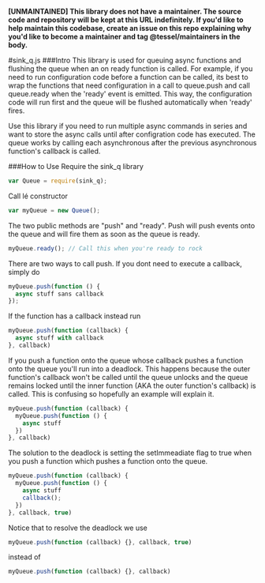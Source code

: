 **[UNMAINTAINED] This library does not have a maintainer. The source code and repository will be kept at this URL indefinitely. If you'd like to help maintain this codebase, create an issue on this repo explaining why you'd like to become a maintainer and tag @tessel/maintainers in the body.**

#sink_q.js
###Intro
This library is used for queuing async functions and flushing the queue when an on ready function is called. For example, if you need to run configuration code before a function can be called, its best to wrap the functions that need configuration in a call to queue.push and call queue.ready when the 'ready' event is emitted. This way, the configuration code will run first and the queue will be flushed automatically when 'ready' fires.

Use this library if you need to run multiple async commands in series and want to store the async calls until after configration code has executed. The queue works by calling each asynchronous after the previous asynchronous function's callback is called.

###How to Use
Require the sink_q library

```js
var Queue = require(sink_q);
```

Call lé constructor

```js
var myQueue = new Queue();
```


The two public methods are "push" and "ready". Push will push events onto the queue and will fire them as soon as 
the queue is ready.
```js
myQueue.ready(); // Call this when you're ready to rock
```

There are two ways to call push. If you dont need to execute a callback, simply do
```js
myQueue.push(function () {
  async stuff sans callback
});
```

If the function has a callback instead run 
```js
myQueue.push(function (callback) {
  async stuff with callback
}, callback)
```

If you push a function onto the queue whose callback pushes a function onto the queue you'll run into a deadlock. This happens because the outer function's callback won't be called until the queue unlocks and the queue remains locked until the inner function (AKA the outer function's callback) is called. This is confusing so hopefully an example will explain it.
```js
myQueue.push(function (callback) {
  myQueue.push(function () {
    async stuff
  })
}, callback)

```

The solution to the deadlock is setting the setImmeadiate flag to true when you push a function which pushes a function onto the queue.
```js
myQueue.push(function (callback) {
  myQueue.push(function () {
    async stuff
    callback();
  })
}, callback, true)
```

Notice that to resolve the deadlock we use
```js
myQueue.push(function (callback) {}, callback, true)
```

instead of 

```js
myQueue.push(function (callback) {}, callback)
```
